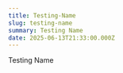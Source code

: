 ```yaml
---
title: Testing-Name
slug: testing-name
summary: Testing Name
date: 2025-06-13T21:33:00.000Z
---
```

Testing Name

